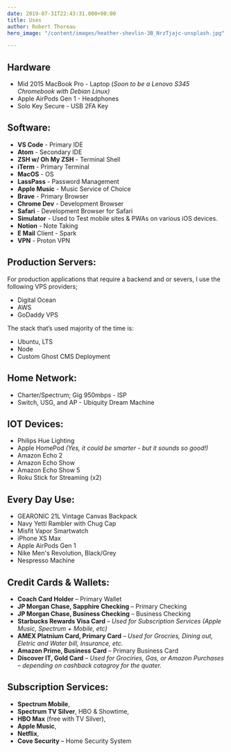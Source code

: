 ```yaml
---
date: 2019-07-31T22:43:31.000+00:00
title: Uses
author: Robert Thoreau
hero_image: "/content/images/heather-shevlin-3B_NrzTjajc-unsplash.jpg"

---
```

## Hardware

* Mid 2015 MacBook Pro - Laptop (_Soon to be a Lenovo S345 Chromebook with Debian Linux)_
* Apple AirPods Gen 1 - Headphones
* Solo Key Secure - USB 2FA Key

## Software:

* **VS Code** - Primary IDE
* **Atom** - Secondary IDE
* **ZSH w/ Oh My ZSH** - Terminal Shell
* **iTerm** - Primary Terminal
* **MacOS** - OS
* **LassPass** - Password Management
* **Apple Music** - Music Service of Choice
* **Brave** - Primary Browser
* **Chrome Dev** - Development Browser
* **Safari** - Development Browser for Safari
* **Simulator** - Used to Test mobile sites & PWAs on various iOS devices.
* **Notion** - Note Taking
* **E Mail** Client - Spark
* **VPN** - Proton VPN

## Production Servers:

For production applications that require a backend and or severs, I use the following VPS providers;

* Digital Ocean
* AWS
* GoDaddy VPS

The stack that’s used majority of the time is:

* Ubuntu, LTS
* Node
* Custom Ghost CMS Deployment

## Home Network:

* Charter/Spectrum; Gig 950mbps - ISP
* Switch, USG, and AP - Ubiquity Dream Machine

## IOT Devices:

* Philips Hue Lighting
* Apple HomePod _(Yes, it could be smarter - but it sounds so good!)_
* Amazon Echo 2
* Amazon Echo Show
* Amazon Echo Show 5
* Roku Stick for Streaming (x2)

## Every Day Use:

* GEARONIC 21L Vintage Canvas Backpack
* Navy Yetti Rambler with Chug Cap
* Misfit Vapor Smartwatch
* iPhone XS Max
* Apple AirPods Gen 1
* Nike Men's Revolution, Black/Grey
* Nespresso Machine

## Credit Cards & Wallets:

* **Coach Card Holder** – Primary Wallet
* **JP Morgan Chase, Sapphire Checking** – Primary Checking
* **JP Morgan Chase, Business Checking** – Business Checking
* **Starbucks Rewards Visa Card** – _Used for Subscription Services (Apple Music, Spectrum + Mobile, etc)_
* **AMEX Platnium Card, Primary Card** – _Used for Grocries, Dining out, Eletric and Water bill, Insurance, etc._
* **Amazon Prime, Business Card** – Primary Business Card
* **Discover IT, Gold Card** – _Used for Grociries, Gas, or Amazon Purchases – depending on cashback catagroy for the quater._

## Subscription Services:

* **Spectrum Mobile**,
* **Spectrum TV Silver**, HBO & Showtime,
* **HBO Max** (free with TV Silver),
* **Apple Music**,
* **Netflix**,
* **Cove Security** – Home Security System